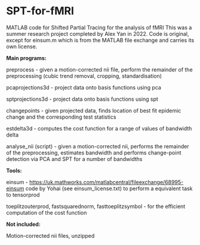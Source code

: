 # SPT-for-fMRI
MATLAB code for Shifted Partial Tracing for the analysis of fMRI
This was a summer research project completed by Alex Yan in 2022. Code is original, except for einsum.m which is from the MATLAB file exchange and carries its own license.

**Main programs:**

preprocess - given a motion-corrected nii file, perform the remainder of the preprocessing (cubic trend removal, cropping, standardisation)

pcaprojections3d - project data onto basis functions using pca

sptprojections3d - project data onto basis functions using spt

changepoints - given projected data, finds location of best fit epidemic change and the corresponding test statistics

estdelta3d - computes the cost function for a range of values of bandwidth delta

analyse_nii (script) - given a motion-corrected nii, performs the remainder of the preprocessing, estimates bandwidth and performs change-point detection via PCA and SPT for a number of bandwidths

**Tools:**

einsum - https://uk.mathworks.com/matlabcentral/fileexchange/68995-einsum code by Yohai (see einsum_license.txt) to perform a equivalent task to tensorprod

toeplitzouterprod, fastsquarednorm, fasttoeplitzsymbol - for the efficient computation of the cost function

**Not included:**

Motion-corrected nii files, unzipped
